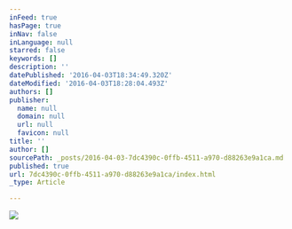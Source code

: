 ```yaml
---
inFeed: true
hasPage: true
inNav: false
inLanguage: null
starred: false
keywords: []
description: ''
datePublished: '2016-04-03T18:34:49.320Z'
dateModified: '2016-04-03T18:28:04.493Z'
authors: []
publisher:
  name: null
  domain: null
  url: null
  favicon: null
title: ''
author: []
sourcePath: _posts/2016-04-03-7dc4390c-0ffb-4511-a970-d88263e9a1ca.md
published: true
url: 7dc4390c-0ffb-4511-a970-d88263e9a1ca/index.html
_type: Article

---
```

![](https://the-grid-user-content.s3-us-west-2.amazonaws.com/44da775b-828c-40dd-aa2d-0a14ca8aedfe.jpg)